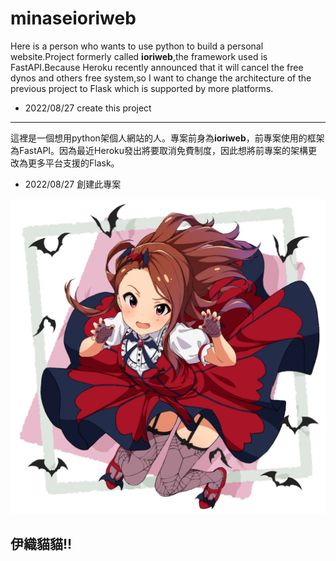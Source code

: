 # minaseioriweb
 
Here is a person who wants to use python to build a personal website.Project formerly called **ioriweb**,the framework used is FastAPI.Because Heroku recently announced that it will cancel the free dynos and others free system,so I want to change the architecture of the previous project to Flask which is supported by more platforms.

* 2022/08/27 create this project

***

這裡是一個想用python架個人網站的人。專案前身為**ioriweb**，前專案使用的框架為FastAPI。因為最近Heroku發出將要取消免費制度，因此想將前專案的架構更改為更多平台支援的Flask。

* 2022/08/27 創建此專案

![md_image](md_image.png)

## 伊織貓貓!!